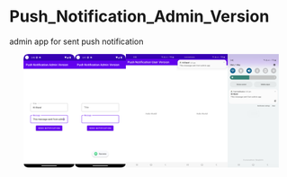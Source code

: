 # Push_Notification_Admin_Version
admin app for sent push notification


<div style="display: flex; flex-wrap: wrap; justify-content: center;">
    <img src="/images/ss_one.png" alt="UI Design" style="width: 18%; height: auto;">
    <img src="/images/ss_two.png" alt="UI Design" style="width: 18%; height: auto;">
    <img src="/images/ss_three.jpg" alt="UI Design" style="width: 18%; height: auto;">
    <img src="/images/ss_four.jpg" alt="UI Design" style="width: 18%; height: auto;">
    <img src="/images/ss_five.jpg" alt="UI Design" style="width: 18%; height: auto;">
</div>
